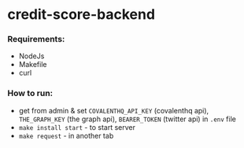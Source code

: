 # credit-score-backend

### Requirements:
- NodeJs
- Makefile
- curl

### How to run:
- get from admin & set `COVALENTHQ_API_KEY` (covalenthq api), `THE_GRAPH_KEY` (the graph api), `BEARER_TOKEN` (twitter api) in `.env` file 
- `make install start` - to start server
- `make request` - in another tab
